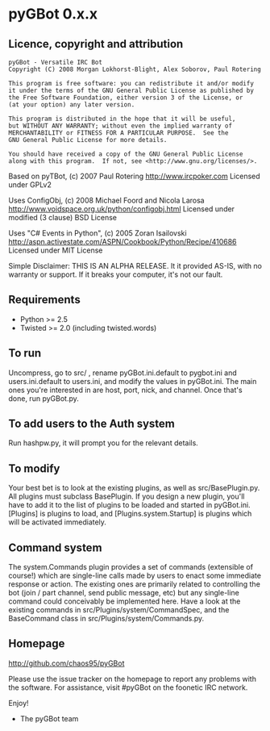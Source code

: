 pyGBot 0.x.x
============

Licence, copyright and attribution
----------------------------------
    pyGBot - Versatile IRC Bot
    Copyright (C) 2008 Morgan Lokhorst-Blight, Alex Soborov, Paul Rotering

    This program is free software: you can redistribute it and/or modify
    it under the terms of the GNU General Public License as published by
    the Free Software Foundation, either version 3 of the License, or
    (at your option) any later version.

    This program is distributed in the hope that it will be useful,
    but WITHOUT ANY WARRANTY; without even the implied warranty of
    MERCHANTABILITY or FITNESS FOR A PARTICULAR PURPOSE.  See the
    GNU General Public License for more details.

    You should have received a copy of the GNU General Public License
    along with this program.  If not, see <http://www.gnu.org/licenses/>.


Based on pyTBot, (c) 2007 Paul Rotering
http://www.ircpoker.com
Licensed under GPLv2

Uses ConfigObj, (c) 2008 Michael Foord and Nicola Larosa
http://www.voidspace.org.uk/python/configobj.html
Licensed under modified (3 clause) BSD License

Uses "C# Events in Python", (c) 2005 Zoran Isailovski
http://aspn.activestate.com/ASPN/Cookbook/Python/Recipe/410686
Licensed under MIT License

Simple Disclaimer:
THIS IS AN ALPHA RELEASE. It it provided AS-IS, with no warranty or support.
If it breaks your computer, it's not our fault.


Requirements
------------
 - Python >= 2.5
 - Twisted >= 2.0 (including twisted.words)

To run
------
Uncompress, go to src/ , rename pyGBot.ini.default to pygbot.ini and 
users.ini.default to users.ini, and modify the values in pyGBot.ini. The main 
ones you're interested in are host, port, nick, and channel. Once that's done, 
run pyGBot.py.

To add users to the Auth system
-------------------------------
Run hashpw.py, it will prompt you for the relevant details.

To modify
---------
Your best bet is to look at the existing plugins, as well as src/BasePlugin.py.
All plugins must subclass BasePlugin. If you design a new plugin, you'll have
to add it to the list of plugins to be loaded and started in pyGBot.ini.
[Plugins] is plugins to load, and [Plugins.system.Startup] is plugins which
will be activated immediately.

Command system
--------------
The system.Commands plugin provides a set of commands (extensible of course!)
which are single-line calls made by users to enact some immediate response or
action. The existing ones are primarily related to controlling the bot (join /
part channel, send public message, etc) but any single-line command could
conceivably be implemented here. Have a look at the existing commands in
src/Plugins/system/CommandSpec, and the BaseCommand class in
src/Plugins/system/Commands.py.

Homepage
--------
http://github.com/chaos95/pyGBot

Please use the issue tracker on the homepage to report any problems with the
software. For assistance, visit #pyGBot on the foonetic IRC network.

Enjoy!
- The pyGBot team

